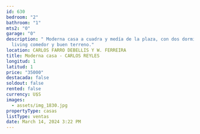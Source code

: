 ```yaml
---
id: 630
bedroom: "2"
bathroom: "1"
mts2: "0"
garage: "0"
description: " Moderna casa a cuadra y medía de la plaza, con dos dormitorios
  living comedor y buen terreno."
location: CARLOS FARRO DEBELLIS Y W. FERREIRA
title: Moderna casa - CARLOS REYLES
longitud: 1
latitud: 1
price: "35000"
destacada: false
soldout: false
rented: false
currency: U$S
images:
  - assets/img_1830.jpg
propertyType: casas
listType: ventas
date: March 14, 2024 3:22 PM
---
```

